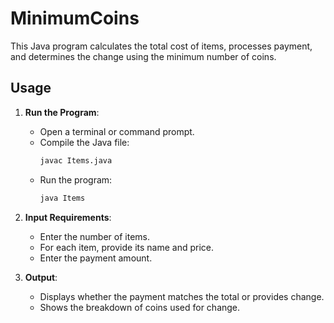 # MinimumCoins
This Java program calculates the total cost of items, processes payment, and determines the change using the minimum number of coins.
## Usage

1. **Run the Program**: 
   - Open a terminal or command prompt.
   - Compile the Java file:
     ```bash
     javac Items.java
     ```
   - Run the program:
     ```bash
     java Items
     ```

2. **Input Requirements**:
   - Enter the number of items.
   - For each item, provide its name and price.
   - Enter the payment amount.

3. **Output**:
   - Displays whether the payment matches the total or provides change.
   - Shows the breakdown of coins used for change.

